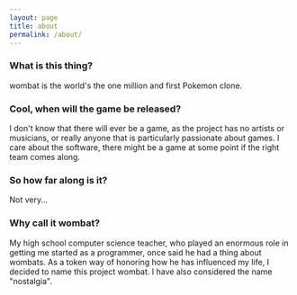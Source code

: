 ```yaml
---
layout: page
title: about
permalink: /about/
---
```


### What is this thing?
wombat is the world's the one million and first Pokemon clone.

### Cool, when will the game be released?
I don't know that there will ever be a game, as the project has no artists or musicians, or really anyone that is particularly passionate about games. I care about the software, there might be a game at some point if the right team comes along.

### So how far along is it?
Not very...

### Why call it wombat?
My high school computer science teacher, who played an enormous role in getting me started as a programmer, once said he had a thing about wombats. As a token way of honoring how he has influenced my life, I decided to name this project wombat.
I have also considered the name "nostalgia".
